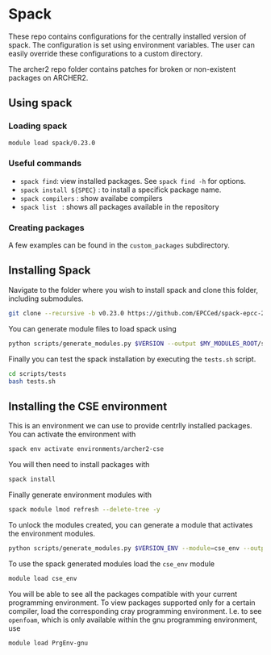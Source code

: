 # Spack

These repo contains configurations for the centrally installed version of spack.
The configuration is set using environment variables. The user can easily override these configurations to a custom directory.

The archer2 repo folder contains patches for broken or non-existent packages on ARCHER2.

## Using spack

### Loading spack

```bash
module load spack/0.23.0
```

### Useful commands

- `spack find`:  view installed packages. See `spack find -h` for options.
- `spack install ${SPEC}` : to install a specifick package name.
- `spack compilers` : show availabe compilers
- `spack list ` : shows all packages available in the repository

### Creating packages

A few examples can be found in the `custom_packages` subdirectory.

## Installing Spack

Navigate to the folder where you wish to install spack and clone this folder, including submodules.

```bash
git clone --recursive -b v0.23.0 https://github.com/EPCCed/spack-epcc-20241106.git
```

You can generate module files to load spack using

```bash
python scripts/generate_modules.py $VERSION --output $MY_MODULES_ROOT/spack
```

Finally you can test the spack installation by executing the `tests.sh` script.

```bash
cd scripts/tests
bash tests.sh
```

## Installing the CSE environment

This is an environment we can use to provide centrlly installed packages.
You can activate the environment with

```bash
spack env activate environments/archer2-cse
```

You will then need to install packages with

```bash
spack install
```

Finally generate environment modules with

```bash
spack module lmod refresh --delete-tree -y
```

To unlock the modules created, you can generate a module that activates the environment modules.

```bash
python scripts/generate_modules.py $VERSION_ENV --module=cse_env --output $MY_MODULES_ROOT/cse_env
```

To use the spack generated modules load the `cse_env` module

```bash
module load cse_env
```

You will be able to see all the packages compatible with your current programming environment. To view packages supported only for a certain compiler, load the corresponding cray programming environment. I.e. to see `openfoam`, which is only available within the gnu programming environment, use

```bash
module load PrgEnv-gnu
```